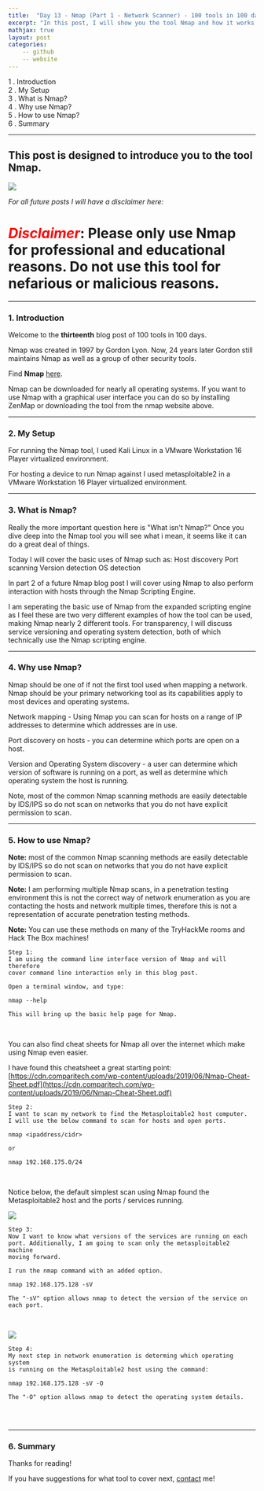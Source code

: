 ```yaml
---
title:  "Day 13 - Nmap (Part 1 - Network Scanner) - 100 tools in 100 days!"
excerpt: "In this post, I will show you the tool Nmap and how it works."
mathjax: true
layout: post
categories:
    -- github
    -- website
---
```


1 . Introduction
<br>
2 . My Setup
<br>
3 . What is Nmap?
<br>
4 . Why use Nmap?
<br>
5 . How to use Nmap?
<br>
6 . Summary

---

## This post is designed to introduce you to the tool Nmap.

![](https://nmap.org/images/sitelogo.png)

*For all future posts I will have a disclaimer here:*

# <span style="color:red">***Disclaimer***</span>: **Please only use Nmap for professional and educational reasons. Do not use this tool for nefarious or malicious reasons.**

---

### 1. **Introduction**

Welcome to the **thirteenth** blog post of 100 tools in 100 days.<br> 


Nmap was created in 1997 by Gordon Lyon. Now, 24 years later Gordon still maintains Nmap as well as a group of other security tools.

Find **Nmap** [here](https://nmap.org/).

Nmap can be downloaded for nearly all operating systems. If you want to use Nmap with a graphical user interface you can do so by installing ZenMap or downloading the tool from the nmap website above. 

---

### 2. **My Setup**

For running the Nmap tool, I used Kali Linux in a VMware Workstation 16 Player virtualized environment.

For hosting a device to run Nmap against I used metasploitable2 in a VMware Workstation 16 Player virtualized environment. 

---

### 3. **What is Nmap?**

Really the more important question here is "What isn't Nmap?" Once you dive deep into the Nmap tool you will see what i mean, it seems like it can do a great deal of things. 

Today I will cover the basic uses of Nmap such as:
Host discovery
Port scanning
Version detection
OS detection

In part 2 of a future Nmap blog post I will cover using Nmap to also perform interaction with hosts through the Nmap Scripting Engine.

I am seperating the basic use of Nmap from the expanded scripting engine as I feel these are two very different examples of how the tool can be used, making Nmap nearly 2 different tools. For transparency, I will discuss service versioning and operating system detection, both of which technically use the Nmap scripting engine.

---

### 4. **Why use Nmap?**

Nmap should be one of if not the first tool used when mapping a network. Nmap should be your primary networking tool as its capabilities apply to most devices and operating systems. 

Network mapping - Using Nmap you can scan for hosts on a range of IP addresses to determine which addresses are in use.

Port discovery on hosts - you can determine which ports are open on a host.

Version and Operating System discovery - a user can determine which version of software is running on a port, as well as determine which operating system the host is running. 

Note, most of the common Nmap scanning methods are easily detectable by IDS/IPS so do not scan on networks that you do not have explicit permission to scan. 

---

### 5. **How to use Nmap?**

**Note:** most of the common Nmap scanning methods are easily detectable by IDS/IPS so do not scan on networks that you do not have explicit permission to scan. 

**Note:** I am performing multiple Nmap scans, in a penetration testing environment this is not the correct way of network enumeration as you are contacting the hosts and network multiple times, therefore this is not a representation of accurate penetration testing methods. 

**Note:** You can use these methods on many of the TryHackMe rooms and Hack The Box machines!


    Step 1:
    I am using the command line interface version of Nmap and will therefore 
    cover command line interaction only in this blog post.

    Open a terminal window, and type:

    nmap --help

    This will bring up the basic help page for Nmap.

<br>

You can also find cheat sheets for Nmap all over the internet which make using Nmap even easier.

I have found this cheatsheet a great starting point:<br>
[https://cdn.comparitech.com/wp-content/uploads/2019/06/Nmap-Cheat-Sheet.pdf](https://cdn.comparitech.com/wp-content/uploads/2019/06/Nmap-Cheat-Sheet.pdf)

    Step 2:
    I want to scan my network to find the Metasploitable2 host computer.
    I will use the below command to scan for hosts and open ports.

    nmap <ipaddress/cidr>

    or

    nmap 192.168.175.0/24

<br>

Notice below, the default simplest scan using Nmap found the Metasploitable2 host and the ports / services running. 

![](https://raw.githubusercontent.com/matthewomccorkle/matthewomccorkle.github.io/master/_posts/assets/100%20tools/nmap/nmap1.PNG)

    Step 3:
    Now I want to know what versions of the services are running on each 
    port. Additionally, I am going to scan only the metasploitable2 machine 
    moving forward.

    I run the nmap command with an added option.

    nmap 192.168.175.128 -sV

    The "-sV" option allows nmap to detect the version of the service on each port. 

<br>

![](https://raw.githubusercontent.com/matthewomccorkle/matthewomccorkle.github.io/master/_posts/assets/100%20tools/nmap/nmap2.PNG)

    Step 4:
    My next step in network enumeration is determing which operating system 
    is running on the Metasploitable2 host using the command:

    nmap 192.168.175.128 -sV -O

    The "-O" option allows nmap to detect the operating system details. 

<br>

![]()

---

### 6. **Summary**




Thanks for reading!<br>

If you have suggestions for what tool to cover next, [contact](mailto:matthew.o.mccorkle@gmail.com) me!
